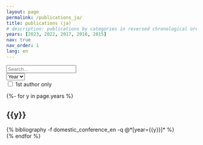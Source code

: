 ```yaml
---
layout: page
permalink: /publications_ja/
title: publications (ja)
# description: publications by categories in reversed chronological order. generated by jekyll-scholar.
years: [2023, 2022, 2017, 2016, 2015]
nav: true
nav_order: 1
lang: en
---
```

<!-- _pages/publications.md -->

<!-- Filter -->
<script src="{{ '/assets/js/filter.js' | relative_url }}"></script>

<div class="search">
  <div class="form-row mb-4">
    <div class="col-auto">
      <input type="search" id="filter-search" placeholder="Search..." autocapitalize=off autocomplete=off autocorrect=off role=textbox spellcheck=false>
    </div>
    <div class="col-auto" style="display: none">
      <select id="filter-pubtype">
        <option value=".pubtype-all">Type</option>
      </select>
    </div>
    <div class="col-auto">
      <select id="filter-year">
        <option value=".year-all">Year</option>
        {%- for y in page.years %}
          <option value=".year-{{y}}">{{y}}</option>
        {% endfor %}
      </select>
    </div>
    <div class="col-auto first-aurhor">
      <input type="checkbox" id="filter-first-author" />
      <label for="filter-first-author" class="author-toggle"></label>
      <span>1st author only</span>
    </div>
  </div>
</div>

<div class="publications">

{%- for y in page.years %}
  <div class="year-all year-{{y}}">
  <h2 class="year">{{y}}</h2>
  <div class="pubtype-all pubtype-2">
  {% bibliography -f domestic_conference_en -q @*[year={{y}}]* %}
  </div>
  </div>
{% endfor %}

</div>
